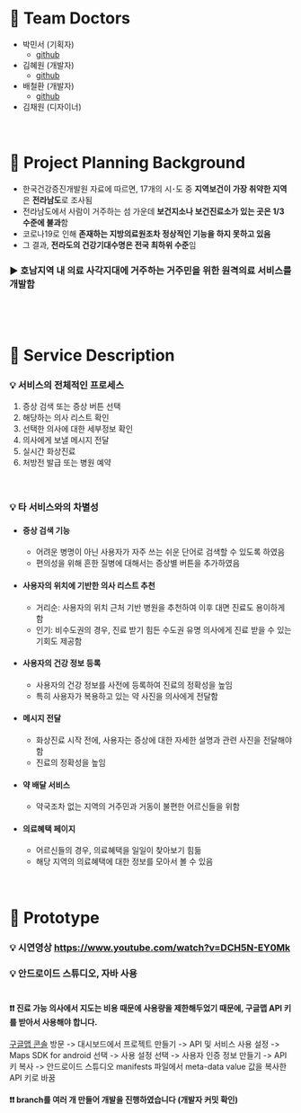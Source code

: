 # :pill: Team Doctors
* 박민서 (기획자)   
  + [github](https://github.com/M1nseoPark)
* 김혜원 (개발자)
  + [github](https://github.com/gi-myewon)
* 배철환 (개발자)
  + [github](https://github.com/armyants531)
* 김채원 (디자이너)<br/><br/><br/>
   
   
# :pill: Project Planning Background  
* 한국건강증진개발원 자료에 따르면, 17개의 시･도 중 **지역보건이 가장 취약한 지역**은 **전라남도**로 조사됨 
* 전라남도에서 사람이 거주하는 섬 가운데 **보건지소나 보건진료소가 있는 곳은 1/3 수준에 불과**함
* 코로나19로 인해 **존재하는 지방의료원조차 정상적인 기능을 하지 못하고 있음**
* 그 결과, **전라도의 건강기대수명은 전국 최하위 수준**임  
### :arrow_forward: 호남지역 내 의료 사각지대에 거주하는 거주민을 위한 원격의료 서비스를 개발함<br/><br/><br/><br/>
  
  
# :pill: Service Description
### :bulb: 서비스의 전체적인 프로세스  
1. 증상 검색 또는 증상 버튼 선택
2. 해당하는 의사 리스트 확인
3. 선택한 의사에 대한 세부정보 확인
4. 의사에게 보낼 메시지 전달
5. 실시간 화상진료
6. 처방전 발급 또는 병원 예약<br/><br/><br/>  

### :bulb: 타 서비스와의 차별성
* #### 증상 검색 기능
  + 어려운 병명이 아닌 사용자가 자주 쓰는 쉬운 단어로 검색할 수 있도록 하였음
  + 편의성을 위해 흔한 질병에 대해서는 증상별 버튼을 추가하였음

* #### 사용자의 위치에 기반한 의사 리스트 추천
  + 거리순: 사용자의 위치 근처 기반 병원을 추천하여 이후 대면 진료도 용이하게 함
  + 인기: 비수도권의 경우, 진료 받기 힘든 수도권 유명 의사에게 진료 받을 수 있는 기회도 제공함

* #### 사용자의 건강 정보 등록
  + 사용자의 건강 정보를 사전에 등록하여 진료의 정확성을 높임
  + 특히 사용자가 복용하고 있는 약 사진을 의사에게 전달함

* #### 메시지 전달
  + 화상진료 시작 전에, 사용자는 증상에 대한 자세한 설명과 관련 사진을 전달해야 함
  + 진료의 정확성을 높임

* #### 약 배달 서비스
  + 약국조차 없는 지역의 거주민과 거동이 불편한 어르신들을 위함

* #### 의료혜택 페이지
  + 어르신들의 경우, 의료혜택을 일일이 찾아보기 힘듦
  + 해당 지역의 의료혜택에 대한 정보를 모아서 볼 수 있음<br/><br/><br/>  

# :pill: Prototype
### :bulb: 시연영상 https://www.youtube.com/watch?v=DCH5N-EY0Mk<br/>
### :bulb: 안드로이드 스튜디오, 자바 사용<br/><br/>
#### :exclamation::exclamation:  진료 가능 의사에서 지도는 비용 때문에 사용량을 제한해두었기 때문에, 구글맵 API 키를 받아서 사용해야 합니다.
[구글맵 콘솔](https://console.cloud.google.com) 방문 -> 대시보드에서 프로젝트 만들기 -> API 및 서비스 사용 설정 -> Maps SDK for android 선택 -> 사용 설정 선택 -> 사용자 인증 정보 만들기 -> API 키 복사 -> 안드로이드 스튜디오 manifests 파일에서 meta-data value 값을 복사한 API 키로 바꿈 
#### :exclamation::exclamation: branch를 여러 개 만들어 개발을 진행하였습니다 (개발자 커밋 확인)
